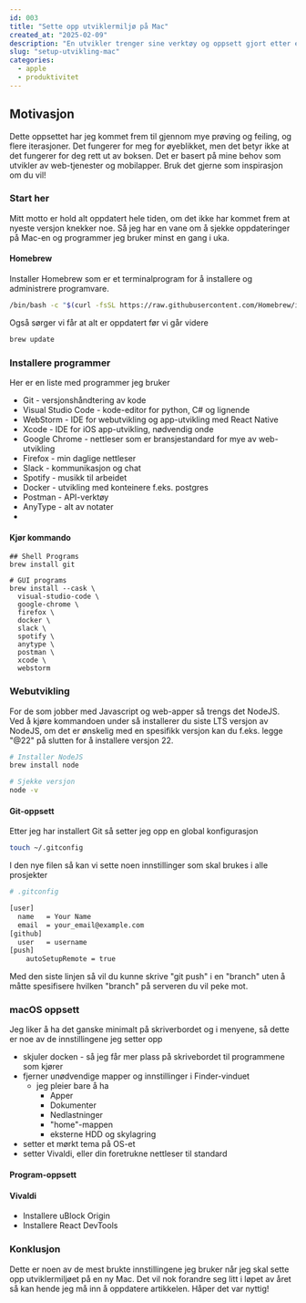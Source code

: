 ```yaml
---
id: 003
title: "Sette opp utviklermiljø på Mac"
created_at: "2025-02-09"
description: "En utvikler trenger sine verktøy og oppsett gjort etter et spesielt sett med tanker."
slug: "setup-utvikling-mac"
categories: 
  - apple
  - produktivitet
---
```


## Motivasjon

Dette oppsettet har jeg kommet frem til gjennom mye prøving og feiling, og flere iterasjoner. Det fungerer for meg for øyeblikket, men det betyr ikke at det fungerer for deg rett ut av boksen. Det er basert på mine behov som utvikler av web-tjenester og mobilapper. Bruk det gjerne som inspirasjon om du vil!

### Start her

Mitt motto er hold alt oppdatert hele tiden, om det ikke har kommet frem at nyeste versjon knekker noe.
Så jeg har en vane om å sjekke oppdateringer på Mac-en og programmer jeg bruker minst en gang i uka.

#### Homebrew

Installer Homebrew som er et terminalprogram for å installere og administrere programvare.
```bash
/bin/bash -c "$(curl -fsSL https://raw.githubusercontent.com/Homebrew/install/HEAD/install.sh)"
```

Også sørger vi får at alt er oppdatert før vi går videre

```bash
brew update
```

### Installere programmer

Her er en liste med programmer jeg bruker
- Git - versjonshåndtering av kode
- Visual Studio Code - kode-editor for python, C# og lignende
- WebStorm - IDE for webutvikling og app-utvikling med React Native
- Xcode - IDE for iOS app-utvikling, nødvendig onde
- Google Chrome - nettleser som er bransjestandard for mye av web-utvikling
- Firefox - min daglige nettleser
- Slack - kommunikasjon og chat
- Spotify - musikk til arbeidet
- Docker - utvikling med konteinere f.eks. postgres
- Postman - API-verktøy
- AnyType - alt av notater
- 
#### Kjør kommando

```
## Shell Programs
brew install git

# GUI programs
brew install --cask \
  visual-studio-code \
  google-chrome \
  firefox \
  docker \
  slack \
  spotify \
  anytype \
  postman \
  xcode \
  webstorm
```

### Webutvikling

For de som jobber med Javascript og web-apper så trengs det NodeJS. Ved å kjøre kommandoen under så installerer du siste LTS versjon av NodeJS, om det er ønskelig med en spesifikk versjon kan du f.eks. legge  "@22" på slutten for å installere versjon 22.

```bash
# Installer NodeJS
brew install node

# Sjekke versjon
node -v
```


#### Git-oppsett

Etter jeg har installert Git så setter jeg opp en global konfigurasjon 
```bash
touch ~/.gitconfig
```

I den nye filen så kan vi sette noen innstillinger som skal brukes i alle prosjekter

```bash
# .gitconfig

[user]
  name   = Your Name
  email  = your_email@example.com
[github]
  user   = username
[push]
	autoSetupRemote = true
```

Med den siste linjen så vil du kunne skrive "git push" i en "branch" uten å måtte spesifisere hvilken "branch" på serveren du vil peke mot.

### macOS oppsett

Jeg liker å ha det ganske minimalt på skriverbordet og i menyene, så dette er noe av de innstillingene jeg setter opp
- skjuler docken - så jeg får mer plass på skrivebordet til programmene som kjører
- fjerner unødvendige mapper og innstillinger i Finder-vinduet
    - jeg pleier bare å ha
        - Apper
        - Dokumenter
        - Nedlastninger
        - "home"-mappen
        - eksterne HDD og skylagring
- setter et mørkt tema på OS-et
- setter Vivaldi, eller din foretrukne nettleser til standard

#### Program-oppsett

#### Vivaldi
- Installere uBlock Origin
- Installere React DevTools

### Konklusjon
Dette er noen av de mest brukte innstillingene jeg bruker når jeg skal sette opp utviklermiljøet på en ny Mac. 
Det vil nok forandre seg litt i løpet av året så kan hende jeg må inn å oppdatere artikkelen. Håper det var nyttig!